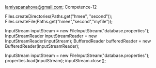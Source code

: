 lamiyapanahova@gmail.com; Competence-12



Files.createDirectories(Paths.get("hmee", "second"));
Files.createFile(Paths.get("hmee","second","myfile"));

InputStream inputStream = new FileInputStream("database.properties");
  InputStreamReader  inputStreamReader = new InputStreamReader(inputStream);
  BufferedReader bufferedReader = new BufferedReader(inputStreamReader);



InputStream inputStream  = new FileInputStream("database.properties");
properties.load(inputStream);
inputStream.close();
